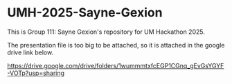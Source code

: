 # UMH-2025-Sayne-Gexion
This is Group 111: Sayne Gexion's repository for UM Hackathon 2025.

The presentation file is too big to be attached, so it is attached in the google drive link below.

https://drive.google.com/drive/folders/1wummmtxfcEGP1CGnq_gEvGsYGYF-VOTp?usp=sharing

